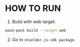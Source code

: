 # HOW TO RUN

1. Build with web target:
```sh
wasm-pack build --target web
```
2. Go to `shielder.js-sdk package`.
